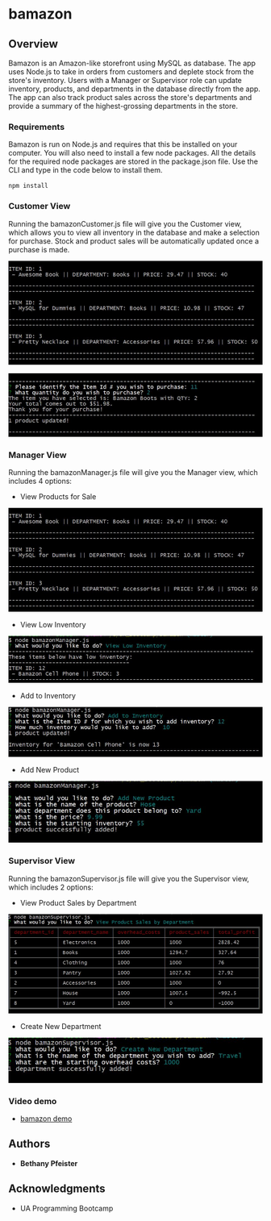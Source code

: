 # bamazon

## Overview

Bamazon is an Amazon-like storefront using MySQL as database. The app uses Node.js to take in orders from customers and deplete stock from the store's inventory. Users with a Manager or Supervisor role can update inventory, products, and departments in the database directly from the app. The app can also track product sales across the store's departments and provide a summary of the highest-grossing departments in the store.

### Requirements

Bamazon is run on Node.js and requires that this be installed on your computer.  You will also need to install a few node packages. All the details for the required node packages are stored in the package.json file. Use the CLI and type in the code below to install them.

```
npm install
```

### Customer View

Running the bamazonCustomer.js file will give you the Customer view, which allows you to view all inventory in the database and make a selection for purchase. Stock and product sales will be automatically updated once a purchase is made.

![Product View](images/View_Products.JPG)

![Product View](images/Cust_Purchase.JPG)

### Manager View

Running the bamazonManager.js file will give you the Manager view, which includes 4 options:

* View Products for Sale

![Product View](images/View_Products.JPG)

* View Low Inventory

![Low Inventory](images/Manager_LowInv.JPG)

* Add to Inventory

![Add Inventory](images/Manager_UpdateInv.JPG)

* Add New Product

![Add New Product](images/Manager_AddProduct.JPG)

### Supervisor View

Running the bamazonSupervisor.js file will give you the Supervisor view, which includes 2 options:

* View Product Sales by Department

![Product Sales](images/Supervisor_ProductSales.JPG)

* Create New Department

![New Department](images/Supervisor_CreateDept.JPG)

### Video demo

* [bamazon demo](https://youtu.be/eaR5EYskFbk)

## Authors

* **Bethany Pfeister** 

## Acknowledgments

* UA Programming Bootcamp
